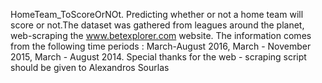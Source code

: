 HomeTeam_ToScoreOrNOt. Predicting whether or not a home team will score or not.The dataset was gathered from leagues  around the planet, web-scraping the www.betexplorer.com website.
The information comes from the following time periods : March-August 2016, March - November 2015, March - August 2014.
Special thanks for the web - scraping script should be given to Alexandros Sourlas
